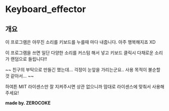 # Keyboard_effector

## 개요

이 프로그램은 야무진 소리를 키보드를 누를때 마다 내줍니다. 아주 행복해지죠 XD

이 프로그램을 쓰면 일단 다양한 소리를 커스텀 해서 넣고 키보드 클릭시 다채로운 소리가 랜덤으로 들립니다!!

~~ 친구의 부탁으로 만들긴 했는데... 걱정이 눈앞을 가리는군요.. 사용 목적이 불순할 것 같아서... ~~

하여튼 MIT 라이센스만 잘 지켜주시면 상관 없으니까 맘대로 라이센스에 맞춰서 사용해주세요!

__made by. ZEROCOKE__